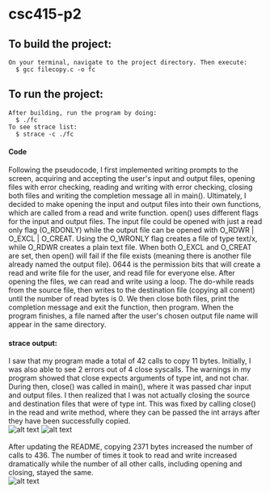 # csc415-p2

## To build the project:
    On your terminal, navigate to the project directory. Then execute:
      $ gcc filecopy.c -o fc
    
## To run the project:
    After building, run the program by doing:
      $ ./fc
    To see strace list:
      $ strace -c ./fc
      
#### Code
   Following the pseudocode, I first implemented writing prompts to the screen, acquiring and accepting the user's input and output files, opening files with error checking, reading and writing with error checking, closing both files and writing the completion message all in main(). Ultimately, I decided to make opening the input and output files into their own functions, which are called from a read and write function. open() uses different flags for the input and output files. The input file could be opened with just a read only flag (O_RDONLY) while the output file can be opened with O_RDWR | O_EXCL | O_CREAT. Using the O_WRONLY flag creates a file of type text/x, while O_RDWR creates a plain text file. When both O_EXCL and O_CREAT are set, then open() will fail if the file exists (meaning there is another file already named the output file). 0644 is the permission bits that will create a read and write file for the user, and read file for everyone else. After opening the files, we can read and write using a loop. The do-while reads from the source file, then writes to the destination file (copying all conent) until the number of read bytes is 0. We then close both files, print the completion message and exit the function, then program. When the program finishes, a file named after the user's chosen output file name will appear in the same directory.
      
#### strace output:
I saw that my program made a total of 42 calls to copy 11 bytes. Initially, I was also able to see 2 errors out of 4 close syscalls. The warnings in my program showed that close expects arguments of type int, and not char. During then, close() was called in main(), where it was passed char input and output files. I then realized that I was not actually closing the source and destination files that were of type int. This was fixed by calling close() in the read and write method, where they can be passed the int arrays after they have been successfully copied.\
![alt text](https://preview.ibb.co/iL6fC8/stracefc2.png)
![alt text](https://preview.ibb.co/mXDSs8/stracefc3.png)\
\
After updating the README, copying 2371 bytes increased the number of calls to 436. The number of times it took to read and write increased dramatically while the number of all other calls, including opening and closing, stayed the same.\
![alt text](https://preview.ibb.co/bDHZ5T/stracefc.png)
